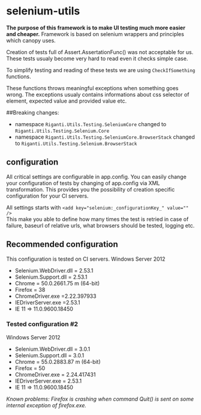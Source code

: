 


# selenium-utils
**The purpose of this framework is to make UI testing much more easier and cheaper.**
Framework is based on selenium wrappers and principles which canopy uses. 

Creation of tests full of Assert.AssertationFunc() was not acceptable for us. These tests usualy become very hard to read even it checks simple case. 

To simplify testing and reading of these tests we are using `CheckIfSomething` functions.

These functions throws meaningful exceptions when something goes wrong. The exceptions usualy contains informations about css selector of element, expected value and provided value etc.

##Breaking changes:
- namespace `Riganti.Utils.Testing.SeleniumCore` changed to `Riganti.Utils.Testing.Selenium.Core`
- namespace `Riganti.Utils.Testing.SeleniumCore.BrowserStack` changed to `Riganti.Utils.Testing.Selenium.BrowserStack`



## configuration
All critical settings are configurable in app.config. You can easily change your configuration of tests by changing of app.config via XML transformation. This provides you the possibility of creation specific configuration for your CI servers.  

All settings starts with `<add key="selenium:_configurationKey_" value="" />` <br />
This make you able to define how many times the test is retried in case of failure, baseurl of relative urls, what browsers should be tested, logging etc. 

## Recommended configuration
This configuration is tested on CI servers.
 Windows Server 2012
- Selenium.WebDriver.dll = 2.53.1
- Selenium.Support.dll = 2.53.1 
- Chrome = 50.0.2661.75 m (64-bit)
- Firefox = 38
- ChromeDriver.exe =2.22.397933
- IEDriverServer.exe =2.53.1
- IE 11 => 11.0.9600.18450


### Tested configuration #2
  Windows Server 2012
- Selenium.WebDriver.dll = 3.0.1
- Selenium.Support.dll = 3.0.1 
- Chrome =  55.0.2883.87 m (64-bit)
- Firefox = 50
- ChromeDriver.exe = 2.24.417431
- IEDriverServer.exe = 2.53.1
- IE 11 => 11.0.9600.18450

 *Known problems: Firefox is crashing when command Quit() is sent on some internal exception of firefox.exe.*
